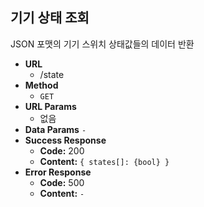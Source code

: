 **기기 상태 조회**
---
  JSON 포맷의 기기 스위치 상태값들의 데이터 반환
* **URL**
  * /state
* **Method**
  * `GET`
* **URL Params**
  * 없음
* **Data Params**
  `-`
* **Success Response**
  * **Code:** 200<br />
  * **Content:** `{ states[]: {bool} }`
* **Error Response**
  * **Code:** 500<br />
  * **Content:** `-`
